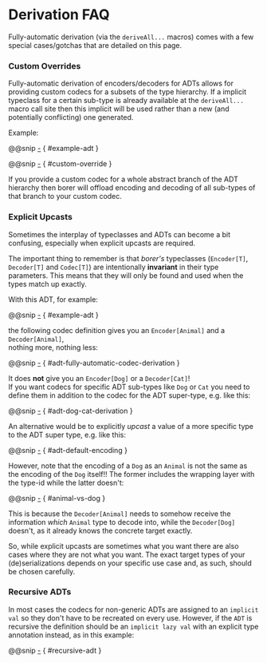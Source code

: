 Derivation FAQ
==============

Fully-automatic derivation (via the `deriveAll...` macros) comes with a few special cases/gotchas that are detailed on
this page.


### Custom Overrides

Fully-automatic derivation of encoders/decoders for ADTs allows for providing custom codecs for a subsets
of the type hierarchy. If a implicit typeclass for a certain sub-type is already available at the `deriveAll...` macro
call site then this implicit will be used rather than a new (and potentially conflicting) one generated.

Example:

@@snip [-]($test$/DerivationSpec.scala) { #example-adt }

@@snip [-]($test$/DerivationSpec.scala) { #custom-override }

If you provide a custom codec for a whole abstract branch of the ADT hierarchy then borer will offload encoding and
decoding of all sub-types of that branch to your custom codec.


### Explicit Upcasts

Sometimes the interplay of typeclasses and ADTs can become a bit confusing, especially when explicit upcasts are
required.

The important thing to remember is that _borer's_ typeclasses (`Encoder[T]`, `Decoder[T]` and `Codec[T]`) are
intentionally **invariant** in their type parameters. This means that they will only be found and used when the types
match up exactly.

With this ADT, for example:

@@snip [-]($test$/DerivationSpec.scala) { #example-adt }

the following codec definition gives you an `Encoder[Animal]` and a `Decoder[Animal]`,<br>nothing more, nothing less:

@@snip [-]($test$/DerivationSpec.scala) { #adt-fully-automatic-codec-derivation }

It does **not** give you an `Encoder[Dog]` or a `Decoder[Cat]`!<br>
If you want codecs for specific ADT sub-types like `Dog` or `Cat` you need to define them in addition to the codec for
the ADT super-type, e.g. like this:

@@snip [-]($test$/DerivationSpec.scala) { #adt-dog-cat-derivation }

An alternative would be to explicitly _upcast_ a value of a more specific type to the ADT super type, e.g. like this:

@@snip [-]($test$/DerivationSpec.scala) { #adt-default-encoding }

However, note that the encoding of a `Dog` as an `Animal` is not the same as the encoding of the `Dog` itself!!
The former includes the wrapping layer with the type-id while the latter doesn't:

@@snip [-]($test$/DerivationSpec.scala) { #animal-vs-dog }

This is because the `Decoder[Animal]` needs to somehow receive the information _which_ `Animal` type to decode into,
while the `Decoder[Dog]` doesn't, as it already knows the concrete target exactly.

So, while explicit upcasts are sometimes what you want there are also cases where they are not what you want.
The exact target types of your (de)serializations depends on your specific use case and, as such, should be chosen
carefully.


### Recursive ADTs

In most cases the codecs for non-generic ADTs are assigned to an `implicit val` so they don't have to be recreated on
every use. However, if the `ADT` is recursive the definition should be an `implicit lazy val` with an explicit type
annotation instead, as in this example:

@@snip [-]($test$/DerivationSpec.scala) { #recursive-adt }



        
